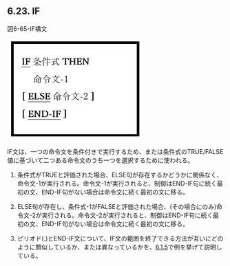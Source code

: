 ## 6.23. IF

図6-65-IF構文

![alt text](Image/6-65-If.png)

IF文は、一つの命令文を条件付きで実行するため、または条件式のTRUE/FALSE値に基づいて二つある命令文のうち一つを選択するために使われる。

1. 条件式がTRUEと評価された場合、ELSE句が存在するかどうかに関係なく、命令文-1が実行される。命令文-1が実行されると、制御はEND-IF句に続く最初の文、END-IF句がない場合は命令文に続く最初の文に移る。

2. ELSE句が存在し、条件式-1がFALSEと評価された場合、(その場合にのみ)命令文-2が実行される。命令文-2が実行されると、制御はEND-IF句に続く最初の文、END-IF句がない場合は命令文に続く最初の文に移る。

3. ピリオド(.)とEND-IF文について、IF文の範囲を終了できる方法が互いにどのように類似しているか、または異なっているかを、[6.1.5](6-1-5.md)で例を挙げて説明している。
